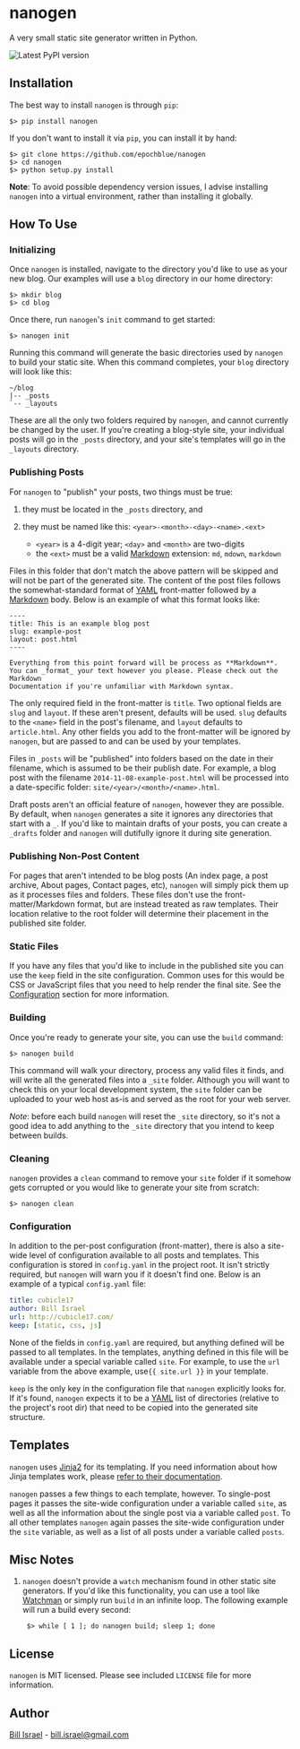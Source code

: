 # nanogen

A very small static site generator written in Python.

![Latest PyPI version](https://img.shields.io/pypi/v/nanogen.svg)

## Installation

The best way to install `nanogen` is through `pip`:

    $> pip install nanogen

If you don't want to install it via `pip`, you can install it by hand:

    $> git clone https://github.com/epochblue/nanogen
    $> cd nanogen
    $> python setup.py install

**Note**: To avoid possible dependency version issues, I advise installing
`nanogen` into a virtual environment, rather than installing it globally.


## How To Use

### Initializing

Once `nanogen` is installed, navigate to the directory you'd like to use as your
new blog. Our examples will use a `blog` directory in our home directory:

    $> mkdir blog
    $> cd blog

Once there, run `nanogen`'s `init` command to get started:

    $> nanogen init

Running this command will generate the basic directories used by `nanogen` to
build your static site. When this command completes, your `blog` directory will
look like this:

    ~/blog
    |-- _posts
    `-- _layouts

These are all the only two folders required by `nanogen`, and cannot currently
be changed by the user. If you're creating a blog-style site, your individual
posts will go in the `_posts` directory, and your site's templates will go in
the `_layouts` directory.


### Publishing Posts

For `nanogen` to "publish" your posts, two things must be true:

1. they must be located in the `_posts` directory, and
2. they must be named like this: `<year>-<month>-<day>-<name>.<ext>`

    * `<year>` is a 4-digit year; `<day>` and `<month>` are two-digits
    * the `<ext>` must be a valid [Markdown][] extension: `md`, `mdown`, `markdown`

Files in this folder that don't match the above pattern will be skipped and
will not be part of the generated site. The content of the post files follows
the somewhat-standard format of [YAML][] front-matter followed by a
[Markdown][] body. Below is an example of what this format looks like:

    ----
    title: This is an example blog post
    slug: example-post
    layout: post.html
    ----

    Everything from this point forward will be process as **Markdown**.
    You can _format_ your text however you please. Please check out the Markdown
    Documentation if you're unfamiliar with Markdown syntax.

The only required field in the front-matter is `title`. Two optional fields are
`slug` and `layout`. If these aren't present, defaults will be used. `slug`
defaults to the `<name>` field in the post's filename, and `layout` defaults to
`article.html`. Any other fields you add to the front-matter will be ignored by
`nanogen`, but are passed to and can be used by your templates.

Files in `_posts` will be "published" into folders based on the date in their
filename, which is assumed to be their publish date. For example, a blog post
with the filename `2014-11-08-example-post.html` will be processed into a
date-specific folder: `site/<year>/<month>/<name>.html`.

Draft posts aren't an official feature of `nanogen`, however they are possible.
By default, when `nanogen` generates a site it ignores any directories that
start with a `_`. If you'd like to maintain drafts of your posts, you can
create a `_drafts` folder and `nanogen` will dutifully ignore it during site
generation.


### Publishing Non-Post Content

For pages that aren't intended to be blog posts (An index page, a post archive,
About pages, Contact pages, etc), `nanogen` will simply pick them up as it
processes files and folders. These files don't use the front-matter/Markdown
format, but are instead treated as raw templates. Their location relative to the
root folder will determine their placement in the published site folder.


### Static Files

If you have any files that you'd like to include in the published site you can
use the `keep` field in the site configuration. Common uses for this would be
CSS or JavaScript files that you need to help render the final site. See the
[Configuration](#configuration) section for more information.


### Building

Once you're ready to generate your site, you can use the `build` command:

    $> nanogen build

This command will walk your directory, process any valid files it finds, and
will write all the generated files into a `_site` folder. Although you will want
to check this on your local development system, the `site` folder can be
uploaded to your web host as-is and served as the root for your web server.

_Note_: before each build `nanogen` will reset the `_site` directory, so it's
not a good idea to add anything to the `_site` directory that you intend to
keep between builds.


### Cleaning

`nanogen` provides a `clean` command to remove your `site` folder if it somehow
gets corrupted or you would like to generate your site from scratch:

    $> nanogen clean


### Configuration

In addition to the per-post configuration (front-matter), there is also a
site-wide level of configuration available to all posts and templates. This
configuration is stored in `config.yaml` in the project root. It isn't strictly
required, but `nanogen` will warn you if it doesn't find one. Below is an
example of a typical `config.yaml` file:

```yaml
title: cubicle17
author: Bill Israel
url: http://cubicle17.com/
keep: [static, css, js]
```

None of the fields in `config.yaml` are required, but anything defined will be
passed to all templates. In the templates, anything defined in this file will be
available under a special variable called `site`. For example, to use the `url`
variable from the above example, use`{{ site.url }}` in your template.

`keep` is the only key in the configuration file that `nanogen` explicitly looks
for. If it's found, `nanogen` expects it to be a [YAML][] list of directories
(relative to the project's root dir) that need to be copied into the generated
site structure.


## Templates

`nanogen` uses [Jinja2][] for its templating. If you need information about how
Jinja templates work, please [refer to their documentation][jinja-docs].

`nanogen` passes a few things to each template, however. To single-post pages
it passes the site-wide configuration under a variable called `site`, as well
as all the information about the single post via a variable called `post`. To
all other templates `nanogen` again passes the site-wide configuration under the
`site` variable, as well as a list of all posts under a variable called `posts`.


## Misc Notes

1. `nanogen` doesn't provide a `watch` mechanism found in other static site
generators. If you'd like this functionality, you can use a tool like
[Watchman][] or simply run `build` in an infinite loop. The following example
will run a build every second:

        $> while [ 1 ]; do nanogen build; sleep 1; done


## License

`nanogen` is MIT licensed. Please see included `LICENSE` file for more information.


## Author

[Bill Israel](http://billisrael.info/) - [bill.israel@gmail.com](mailto:bill.israel@gmail.com)


[markdown]: http://daringfireball.net/projects/markdown/
[yaml]: http://www.yaml.org
[watchman]: https://github.com/facebook/watchman
[jinja2]: http://jinja.pocoo.org/
[jinja-docs]: http://jinja.pocoo.org/docs/dev/
